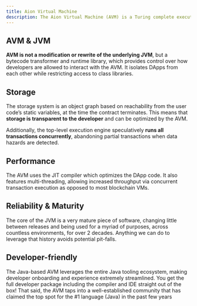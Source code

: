 ```yaml
---
title: Aion Virtual Machine
description: The Aion Virtual Machine (AVM) is a Turing complete execution engine that is core to the Aion Network. The AVM runs Java bytecode on the blockchain, enabling developers to build blockchain-based applications in Java. Its goal is to provide a robust global ecosystem that is familiar to the mainstream developer audience to unlock the potential of dApps without learning new tools, frameworks or languages. The AVM will run alongside the solidity-compatible FastVM.
---
```


## AVM & JVM

**AVM is not a modification or rewrite of the underlying JVM**, but a bytecode transformer and runtime library, which provides control over how developers are allowed to interact with the AVM. It isolates DApps from each other while restricting access to class libraries.

## Storage

The storage system is an object graph based on reachability from the user code’s static variables, at the time the contract terminates.  This means that **storage is transparent to the developer** and can be optimized by the AVM.

Additionally, the top-level execution engine speculatively **runs all transactions concurrently**, abandoning partial transactions when data hazards are detected.

## Performance

The AVM uses the JIT compiler which optimizes the DApp code. It also features multi-threading, allowing increased throughput via concurrent transaction execution as opposed to most blockchain VMs.

## Reliability & Maturity

The core of the JVM is a very mature piece of software, changing little between releases and being used for a myriad of purposes, across countless environments, for over 2 decades. Anything we can do to leverage that history avoids potential pit-falls.

## Developer-friendly

The Java-based AVM leverages the entire Java tooling ecosystem, making developer onboarding and experience extremely streamlined. You get the full developer package including the compiler and IDE straight out of the box! That said, the AVM taps into a well-established community that has claimed the top spot for the #1 language (Java) in the past few years
